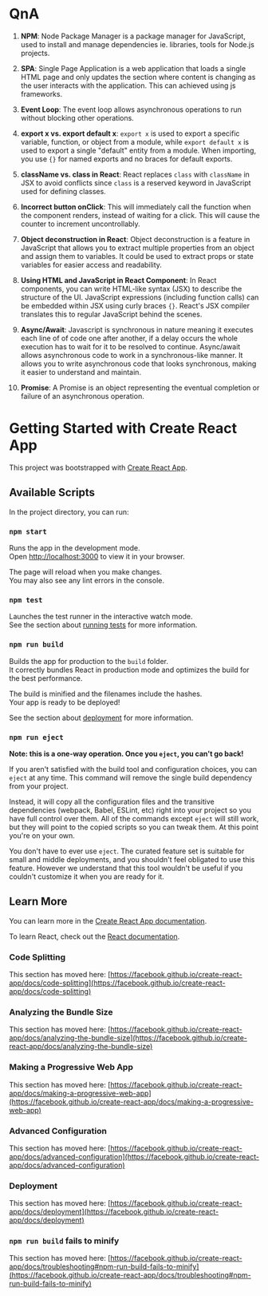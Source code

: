 # QnA
1. **NPM**: Node Package Manager is a package manager for JavaScript, used to install and manage dependencies ie. libraries, tools for Node.js projects.

2. **SPA**: Single Page Application is a web application that loads a single HTML page and only updates the section where content is changing as the user interacts with the application. This can achieved using js frameworks.

3. **Event Loop**: The event loop allows asynchronous operations to run without blocking other operations. 

4. **export x vs. export default x**: `export x` is used to export a specific variable, function, or object from a module, while `export default x` is used to export a single "default" entity from a module. When importing, you use `{}` for named exports and no braces for default exports.

5. **className vs. class in React**: React replaces `class` with `className` in JSX to avoid conflicts since `class` is a reserved keyword in JavaScript used for defining classes.

6. **Incorrect button onClick**: This will immediately call the function when the component renders, instead of waiting for a click. This will cause the counter to increment uncontrollably.

7. **Object deconstruction in React**: Object deconstruction is a feature in JavaScript that allows you to extract multiple properties from an object and assign them to variables. It could be used to extract props or state variables for easier access and readability.

8. **Using HTML and JavaScript in React Component**: In React components, you can write HTML-like syntax (JSX) to describe the structure of the UI. JavaScript expressions (including function calls) can be embedded within JSX using curly braces `{}`. React's JSX compiler translates this to regular JavaScript behind the scenes.

9. **Async/Await**: Javascript is synchronous in nature meaning it executes each line of of code one after another, if a delay occurs the whole execution has to wait for it to be resolved to continue. Async/await allows asynchronous code to work in a synchronous-like manner. It allows you to write asynchronous code that looks synchronous, making it easier to understand and maintain.


10. **Promise**: A Promise is an object representing the eventual completion or failure of an asynchronous operation. 



# Getting Started with Create React App

This project was bootstrapped with [Create React App](https://github.com/facebook/create-react-app).

## Available Scripts

In the project directory, you can run:

### `npm start`

Runs the app in the development mode.\
Open [http://localhost:3000](http://localhost:3000) to view it in your browser.

The page will reload when you make changes.\
You may also see any lint errors in the console.

### `npm test`

Launches the test runner in the interactive watch mode.\
See the section about [running tests](https://facebook.github.io/create-react-app/docs/running-tests) for more information.

### `npm run build`

Builds the app for production to the `build` folder.\
It correctly bundles React in production mode and optimizes the build for the best performance.

The build is minified and the filenames include the hashes.\
Your app is ready to be deployed!

See the section about [deployment](https://facebook.github.io/create-react-app/docs/deployment) for more information.

### `npm run eject`

**Note: this is a one-way operation. Once you `eject`, you can't go back!**

If you aren't satisfied with the build tool and configuration choices, you can `eject` at any time. This command will remove the single build dependency from your project.

Instead, it will copy all the configuration files and the transitive dependencies (webpack, Babel, ESLint, etc) right into your project so you have full control over them. All of the commands except `eject` will still work, but they will point to the copied scripts so you can tweak them. At this point you're on your own.

You don't have to ever use `eject`. The curated feature set is suitable for small and middle deployments, and you shouldn't feel obligated to use this feature. However we understand that this tool wouldn't be useful if you couldn't customize it when you are ready for it.

## Learn More

You can learn more in the [Create React App documentation](https://facebook.github.io/create-react-app/docs/getting-started).

To learn React, check out the [React documentation](https://reactjs.org/).

### Code Splitting

This section has moved here: [https://facebook.github.io/create-react-app/docs/code-splitting](https://facebook.github.io/create-react-app/docs/code-splitting)

### Analyzing the Bundle Size

This section has moved here: [https://facebook.github.io/create-react-app/docs/analyzing-the-bundle-size](https://facebook.github.io/create-react-app/docs/analyzing-the-bundle-size)

### Making a Progressive Web App

This section has moved here: [https://facebook.github.io/create-react-app/docs/making-a-progressive-web-app](https://facebook.github.io/create-react-app/docs/making-a-progressive-web-app)

### Advanced Configuration

This section has moved here: [https://facebook.github.io/create-react-app/docs/advanced-configuration](https://facebook.github.io/create-react-app/docs/advanced-configuration)

### Deployment

This section has moved here: [https://facebook.github.io/create-react-app/docs/deployment](https://facebook.github.io/create-react-app/docs/deployment)

### `npm run build` fails to minify

This section has moved here: [https://facebook.github.io/create-react-app/docs/troubleshooting#npm-run-build-fails-to-minify](https://facebook.github.io/create-react-app/docs/troubleshooting#npm-run-build-fails-to-minify)
